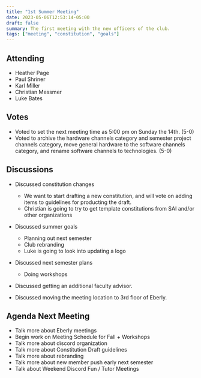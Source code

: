 ```yaml
---
title: "1st Summer Meeting"
date: 2023-05-06T12:53:14-05:00
draft: false
summary: The first meeting with the new officers of the club.
tags: ["meeting", "constitution", "goals"]
---
```


## Attending
- Heather Page
- Paul Shriner
- Karl Miller
- Christian Messmer
- Luke Bates

## Votes

- Voted to set the next meeting time as 5:00 pm on Sunday the 14th. (5-0)
- Voted to archive the hardware channels category and semester project channels category, move general hardware to the software channels category, and rename software channels to technologies. (5-0)

## Discussions

- Discussed constitution changes
    - We want to start drafting a new constitution, and will vote on adding items to guidelines for producting the draft. 
    - Christian is going to try to get template constitutions from SAI and/or other organizations

- Discussed summer goals
    - Planning out next semester
    - Club rebranding
    - Luke is going to look into updating a logo

- Discussed next semester plans
    - Doing workshops

- Discussed getting an additional faculty advisor.

- Discussed moving the meeting location to 3rd floor of Eberly.

## Agenda Next Meeting

- Talk more about Eberly meetings
- Begin work on Meeting Schedule for Fall + Workshops
- Talk more about discord organization
- Talk more about Constitution Draft guidelines
- Talk more about rebranding
- Talk more about new member push early next semester
- Talk about Weekend Discord Fun / Tutor Meetings

